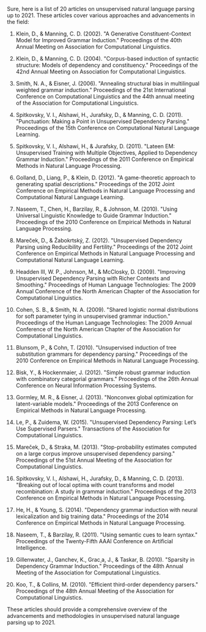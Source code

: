 Sure, here is a list of 20 articles on unsupervised natural language parsing up to 2021. These articles cover various approaches and advancements in the field:

1. Klein, D., & Manning, C. D. (2002). "A Generative Constituent-Context Model for Improved Grammar Induction." Proceedings of the 40th Annual Meeting on Association for Computational Linguistics.

2. Klein, D., & Manning, C. D. (2004). "Corpus-based induction of syntactic structure: Models of dependency and constituency." Proceedings of the 42nd Annual Meeting on Association for Computational Linguistics.

3. Smith, N. A., & Eisner, J. (2006). "Annealing structural bias in multilingual weighted grammar induction." Proceedings of the 21st International Conference on Computational Linguistics and the 44th annual meeting of the Association for Computational Linguistics.

4. Spitkovsky, V. I., Alshawi, H., Jurafsky, D., & Manning, C. D. (2011). "Punctuation: Making a Point in Unsupervised Dependency Parsing." Proceedings of the 15th Conference on Computational Natural Language Learning.

5. Spitkovsky, V. I., Alshawi, H., & Jurafsky, D. (2011). "Lateen EM: Unsupervised Training with Multiple Objectives, Applied to Dependency Grammar Induction." Proceedings of the 2011 Conference on Empirical Methods in Natural Language Processing.

6. Golland, D., Liang, P., & Klein, D. (2012). "A game-theoretic approach to generating spatial descriptions." Proceedings of the 2012 Joint Conference on Empirical Methods in Natural Language Processing and Computational Natural Language Learning.

7. Naseem, T., Chen, H., Barzilay, R., & Johnson, M. (2010). "Using Universal Linguistic Knowledge to Guide Grammar Induction." Proceedings of the 2010 Conference on Empirical Methods in Natural Language Processing.

8. Mareček, D., & Žabokrtský, Z. (2012). "Unsupervised Dependency Parsing using Reducibility and Fertility." Proceedings of the 2012 Joint Conference on Empirical Methods in Natural Language Processing and Computational Natural Language Learning.

9. Headden III, W. P., Johnson, M., & McClosky, D. (2009). "Improving Unsupervised Dependency Parsing with Richer Contexts and Smoothing." Proceedings of Human Language Technologies: The 2009 Annual Conference of the North American Chapter of the Association for Computational Linguistics.

10. Cohen, S. B., & Smith, N. A. (2009). "Shared logistic normal distributions for soft parameter tying in unsupervised grammar induction." Proceedings of the Human Language Technologies: The 2009 Annual Conference of the North American Chapter of the Association for Computational Linguistics.

11. Blunsom, P., & Cohn, T. (2010). "Unsupervised induction of tree substitution grammars for dependency parsing." Proceedings of the 2010 Conference on Empirical Methods in Natural Language Processing.

12. Bisk, Y., & Hockenmaier, J. (2012). "Simple robust grammar induction with combinatory categorial grammars." Proceedings of the 26th Annual Conference on Neural Information Processing Systems.

13. Gormley, M. R., & Eisner, J. (2013). "Nonconvex global optimization for latent-variable models." Proceedings of the 2013 Conference on Empirical Methods in Natural Language Processing.

14. Le, P., & Zuidema, W. (2015). "Unsupervised Dependency Parsing: Let’s Use Supervised Parsers." Transactions of the Association for Computational Linguistics.

15. Mareček, D., & Straka, M. (2013). "Stop-probability estimates computed on a large corpus improve unsupervised dependency parsing." Proceedings of the 51st Annual Meeting of the Association for Computational Linguistics.

16. Spitkovsky, V. I., Alshawi, H., Jurafsky, D., & Manning, C. D. (2013). "Breaking out of local optima with count transforms and model recombination: A study in grammar induction." Proceedings of the 2013 Conference on Empirical Methods in Natural Language Processing.

17. He, H., & Young, S. (2014). "Dependency grammar induction with neural lexicalization and big training data." Proceedings of the 2014 Conference on Empirical Methods in Natural Language Processing.

18. Naseem, T., & Barzilay, R. (2011). "Using semantic cues to learn syntax." Proceedings of the Twenty-Fifth AAAI Conference on Artificial Intelligence.

19. Gillenwater, J., Ganchev, K., Grac¸a, J., & Taskar, B. (2010). "Sparsity in Dependency Grammar Induction." Proceedings of the 48th Annual Meeting of the Association for Computational Linguistics.

20. Koo, T., & Collins, M. (2010). "Efficient third-order dependency parsers." Proceedings of the 48th Annual Meeting of the Association for Computational Linguistics.

These articles should provide a comprehensive overview of the advancements and methodologies in unsupervised natural language parsing up to 2021.